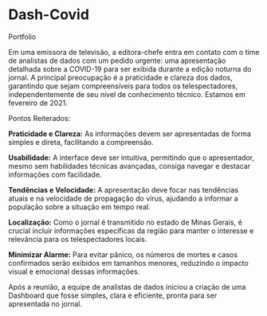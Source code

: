 # Dash-Covid
 Portfolio


Em uma emissora de televisão, a editora-chefe entra em contato com o time de analistas de dados com um pedido urgente: uma apresentação detalhada sobre a COVID-19 para ser exibida durante a edição noturna do jornal. A principal preocupação é a praticidade e clareza dos dados, garantindo que sejam compreensíveis para todos os telespectadores, independentemente de seu nível de conhecimento técnico. Estamos em fevereiro de 2021.

Pontos Reiterados:

**Praticidade e Clareza:** As informações devem ser apresentadas de forma simples e direta, facilitando a compreensão.

**Usabilidade:** A interface deve ser intuitiva, permitindo que o apresentador, mesmo sem habilidades técnicas avançadas, consiga navegar e destacar informações com facilidade.

**Tendências e Velocidade:** A apresentação deve focar nas tendências atuais e na velocidade de propagação do vírus, ajudando a informar a população sobre a situação em tempo real.

**Localização:** Como o jornal é transmitido no estado de Minas Gerais, é crucial incluir informações específicas da região para manter o interesse e relevância para os telespectadores locais.

**Minimizar Alarme:** Para evitar pânico, os números de mortes e casos confirmados serão exibidos em tamanhos menores, reduzindo o impacto visual e emocional dessas informações.

Após a reunião, a equipe de analistas de dados iniciou a criação de uma Dashboard que fosse simples, clara e eficiente, pronta para ser apresentada no jornal.
